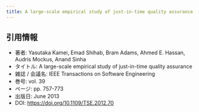 ```yaml
---
title: A large-scale empirical study of just-in-time quality assurance
---
```

## 引用情報
- 著者: Yasutaka Kamei, Emad Shihab, Bram Adams, Ahmed E. Hassan, Audris Mockus, Anand Sinha
- タイトル: A large-scale empirical study of just-in-time quality assurance
- 雑誌 / 会議名: IEEE Transactions on Software Engineering
- 巻号: vol. 39
- ページ: pp. 757-773
- 出版日: June 2013
- DOI: https://doi.org/10.1109/TSE.2012.70
